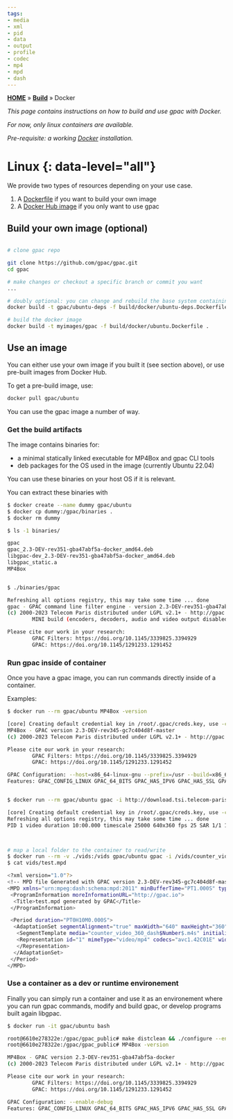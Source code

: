 ```yaml
---
tags:
- media
- xml
- pid
- data
- output
- profile
- codec
- mp4
- mpd
- dash
---
```


[**HOME**](Home) » [**Build**](Build-Introduction) » Docker

_This page contains instructions on how to build and use gpac with Docker._ 

_For now, only linux containers are available._ 

_Pre-requisite: a working [Docker](https://www.docker.com/) installation._


# Linux {: data-level="all"}

We provide two types of resources depending on your use case. 

1. A [Dockerfile](https://github.com/gpac/gpac/blob/master/build/docker/ubuntu.Dockerfile) if you want to build your own image
2. A [Docker Hub image](https://hub.docker.com/r/gpac/ubuntu/tags) if you only want to use gpac

## Build your own image (optional)

``` bash

# clone gpac repo

git clone https://github.com/gpac/gpac.git
cd gpac

# make changes or checkout a specific branch or commit you want 
... 

# doubly optional: you can change and rebuild the base system containing the dependencies for gpac with
docker build -t gpac/ubuntu-deps -f build/docker/ubuntu-deps.Dockerfile .

# build the docker image
docker build -t myimages/gpac -f build/docker/ubuntu.Dockerfile .
```

## Use an image

You can either use your own image if you built it (see section above), or use pre-built images from Docker Hub. 

To get a pre-build image, use: 

```bash
docker pull gpac/ubuntu
```

You can use the gpac image a number of way. 

### Get the build artifacts

The image contains binaries for: 
- a minimal statically linked executable for MP4Box and gpac CLI tools
- deb packages for the OS used in the image (currently Ubuntu 22.04)

You can use these binaries on your host OS if it is relevant.

You can extract these binaries with 

```bash
$ docker create --name dummy gpac/ubuntu
$ docker cp dummy:/gpac/binaries .
$ docker rm dummy

$ ls -1 binaries/

gpac
gpac_2.3-DEV-rev351-gba47abf5a-docker_amd64.deb
libgpac-dev_2.3-DEV-rev351-gba47abf5a-docker_amd64.deb
libgpac_static.a
MP4Box


$ ./binaries/gpac

Refreshing all options registry, this may take some time ... done
gpac - GPAC command line filter engine - version 2.3-DEV-rev351-gba47abf5a-docker
(c) 2000-2023 Telecom Paris distributed under LGPL v2.1+ - http://gpac.io
        MINI build (encoders, decoders, audio and video output disabled)

Please cite our work in your research:
        GPAC Filters: https://doi.org/10.1145/3339825.3394929
        GPAC: https://doi.org/10.1145/1291233.1291452

```


### Run gpac inside of container

Once you have a gpac image, you can run commands directly inside of a container. 

Examples: 

```bash
$ docker run --rm gpac/ubuntu MP4Box -version

[core] Creating default credential key in /root/.gpac/creds.key, use -cred=PATH/TO_FILE to overwrite
MP4Box - GPAC version 2.3-DEV-rev345-gc7c404d8f-master
(c) 2000-2023 Telecom Paris distributed under LGPL v2.1+ - http://gpac.io

Please cite our work in your research:
        GPAC Filters: https://doi.org/10.1145/3339825.3394929
        GPAC: https://doi.org/10.1145/1291233.1291452

GPAC Configuration: --host=x86_64-linux-gnu --prefix=/usr --build=x86_64-linux-gnu --extra-cflags=-Wall -g -fPIC -DPIC --cc=ccache cc CXX=ccache g++
Features: GPAC_CONFIG_LINUX GPAC_64_BITS GPAC_HAS_IPV6 GPAC_HAS_SSL GPAC_HAS_SOCK_UN GPAC_MINIMAL_ODF GPAC_HAS_QJS GPAC_HAS_FAAD GPAC_HAS_MAD GPAC_HAS_LIBA52 GPAC_HAS_JPEG GPAC_HAS_PNG GPAC_HAS_FFMPEG GPAC_HAS_OPENSVC GPAC_HAS_OPENHEVC GPAC_HAS_THEORA GPAC_HAS_VORBIS GPAC_HAS_LINUX_DVB  


$ docker run --rm gpac/ubuntu gpac -i http://download.tsi.telecom-paristech.fr/gpac/gpac_test_suite/mp4/counter_video_360.mp4 inspect

[core] Creating default credential key in /root/.gpac/creds.key, use -cred=PATH/TO_FILE to overwrite
Refreshing all options registry, this may take some time ... done
PID 1 video duration 10:00.000 timescale 25000 640x360 fps 25 SAR 1/1 193 kbps 15000 frames codec avc1.42C01E AVC|H264 PL Baseline@3 YUV 4:2:0 8 bpp



# map a local folder to the container to read/write
$ docker run --rm -v ./vids:/vids gpac/ubuntu gpac -i /vids/counter_video_360.mp4 -o /vids/test.mpd
$ cat vids/test.mpd

<?xml version="1.0"?>
<!-- MPD file Generated with GPAC version 2.3-DEV-rev345-gc7c404d8f-master at 2023-06-14T14:22:59.640Z -->
<MPD xmlns="urn:mpeg:dash:schema:mpd:2011" minBufferTime="PT1.000S" type="static" mediaPresentationDuration="PT0H10M0.000S" maxSegmentDuration="PT0H0M1.000S" profiles="urn:mpeg:dash:profile:full:2011">
 <ProgramInformation moreInformationURL="http://gpac.io">
  <Title>test.mpd generated by GPAC</Title>
 </ProgramInformation>

 <Period duration="PT0H10M0.000S">
  <AdaptationSet segmentAlignment="true" maxWidth="640" maxHeight="360" maxFrameRate="25" par="16:9" startWithSAP="1">
   <SegmentTemplate media="counter_video_360_dash$Number$.m4s" initialization="counter_video_360_dashinit.mp4" timescale="25000" startNumber="1" duration="25000"/>
   <Representation id="1" mimeType="video/mp4" codecs="avc1.42C01E" width="640" height="360" frameRate="25" sar="1:1" bandwidth="193112">
   </Representation>
  </AdaptationSet>
 </Period>
</MPD>
```



### Use a container as a dev or runtime environement

Finally you can simply run a container and use it as an environement where you can run gpac commands, modify and build gpac, or develop programs built again libgpac. 


```bash
$ docker run -it gpac/ubuntu bash

root@6610e278322e:/gpac/gpac_public# make distclean && ./configure --enable-debug && make -j && make install
root@6610e278322e:/gpac/gpac_public# MP4Box -version

MP4Box - GPAC version 2.3-DEV-rev351-gba47abf5a-docker
(c) 2000-2023 Telecom Paris distributed under LGPL v2.1+ - http://gpac.io

Please cite our work in your research:
        GPAC Filters: https://doi.org/10.1145/3339825.3394929
        GPAC: https://doi.org/10.1145/1291233.1291452

GPAC Configuration: --enable-debug
Features: GPAC_CONFIG_LINUX GPAC_64_BITS GPAC_HAS_IPV6 GPAC_HAS_SSL GPAC_HAS_SOCK_UN GPAC_MINIMAL_ODF GPAC_HAS_QJS GPAC_HAS_FAAD GPAC_HAS_MAD GPAC_HAS_LIBA52 GPAC_HAS_JPEG GPAC_HAS_PNG GPAC_HAS_FFMPEG GPAC_HAS_OPENSVC GPAC_HAS_OPENHEVC GPAC_HAS_THEORA GPAC_HAS_VORBIS GPAC_HAS_LINUX_DVB   
```
